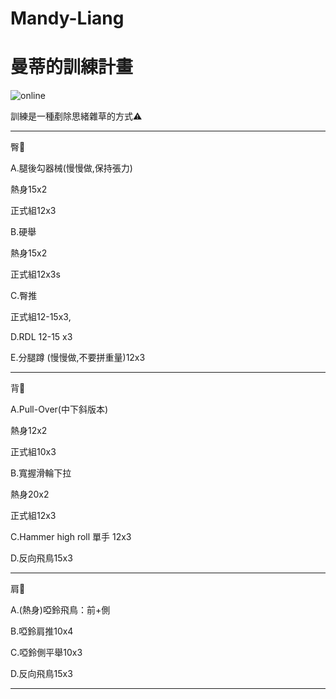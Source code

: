 # Mandy-Liang
<html>
  <head>
    <meta charset="UTF-8">
   
  </head>
  <body>
    <h1>曼蒂的訓練計畫</h1>
    <img src="https://custom-images.strikinglycdn.com/res/hrscywv4p/image/upload/c_limit,fl_lossy,h_600,w_800,f_auto,q_auto/6854615/492705_919805.jpeg" alt="online">
    <p>訓練是一種剷除思緒雜草的方式⚠️</p>
    <hr>
    <p>臀🍑</p>
    <p>A.腿後勾器械(慢慢做,保持張力)</p>
    <p>熱身15x2</p>
    <p>正式組12x3</p>
    <p>B.硬舉 </p>
    <p>    熱身15x2</p>
    <p>    正式組12x3s</p>
       <p>C.臀推</p>
    <p>正式組12-15x3,</p>
    <p>D.RDL 12-15 x3</p>
    <p>E.分腿蹲 (慢慢做,不要拼重量)12x3</p>
    <hr>
</body>
</html>
  <p>背🐚</p>
<p>A.Pull-Over(中下斜版本)<p>
<p>熱身12x2<p>
<p>正式組10x3<p>
   <p> B.寬握滑輪下拉<p>
<p>熱身20x2<p>
<p>正式組12x3<p>
<p>C.Hammer high roll 單手 12x3<p>
<p>D.反向飛鳥15x3<p>
   <hr>
<p>肩🎃<p>
<p>A.(熱身)啞鈴飛鳥：前+側<p>
<p>B.啞鈴肩推10x4<p>
<p>C.啞鈴側平舉10x3<p>
<p>D.反向飛鳥15x3<p>
 <hr>
